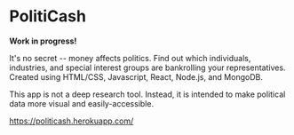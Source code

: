 # PolitiCash

<b>Work in progress!</b>

It's no secret -- money affects politics. Find out which individuals, industries, and special interest groups are 
bankrolling your representatives. Created using HTML/CSS, Javascript, React, Node.js, and MongoDB.

This app is not a deep research tool. Instead, it is intended to make political data more
visual and easily-accessible.

https://politicash.herokuapp.com/
